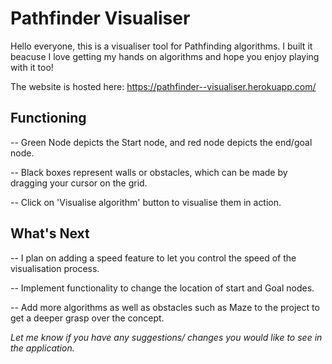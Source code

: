 # Pathfinder Visualiser

Hello everyone, this is a visualiser tool for Pathfinding algorithms. I built it beacuse I love getting my hands on algorithms and hope you enjoy playing with it too!

The website is hosted here: https://pathfinder--visualiser.herokuapp.com/

<h2>Functioning</h2>

-- Green Node depicts the Start node, and red node depicts the end/goal node.

-- Black boxes represent walls or obstacles, which can be made by dragging your cursor on the grid. 

-- Click on 'Visualise algorithm' button to visualise them in action. 

<h2>What's Next </h2>

-- I plan on adding a speed feature to let you control the speed of the visualisation process.

-- Implement functionality to change the location of start and Goal nodes.

-- Add more algorithms as well as obstacles such as Maze to the project to get a deeper grasp over the concept.


<i> Let me know if you have any suggestions/ changes you would like to see in the application.



